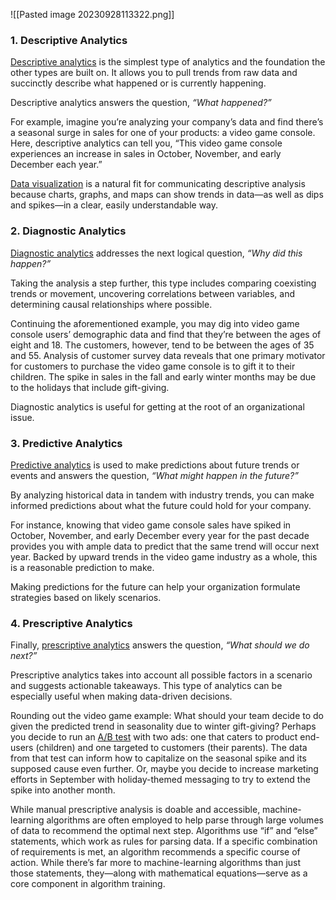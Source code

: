 ![[Pasted image 20230928113322.png]]
### 1. Descriptive Analytics

[Descriptive analytics](https://online.hbs.edu/blog/post/descriptive-analytics) is the simplest type of analytics and the foundation the other types are built on. It allows you to pull trends from raw data and succinctly describe what happened or is currently happening.

Descriptive analytics answers the question, _“What happened?”_

For example, imagine you’re analyzing your company’s data and find there’s a seasonal surge in sales for one of your products: a video game console. Here, descriptive analytics can tell you, “This video game console experiences an increase in sales in October, November, and early December each year.”

[Data visualization](https://online.hbs.edu/blog/post/data-visualization-techniques) is a natural fit for communicating descriptive analysis because charts, graphs, and maps can show trends in data—as well as dips and spikes—in a clear, easily understandable way.

### 2. Diagnostic Analytics

[Diagnostic analytics](https://online.hbs.edu/blog/post/diagnostic-analytics) addresses the next logical question, _“Why did this happen?”_

Taking the analysis a step further, this type includes comparing coexisting trends or movement, uncovering correlations between variables, and determining causal relationships where possible.

Continuing the aforementioned example, you may dig into video game console users’ demographic data and find that they’re between the ages of eight and 18. The customers, however, tend to be between the ages of 35 and 55. Analysis of customer survey data reveals that one primary motivator for customers to purchase the video game console is to gift it to their children. The spike in sales in the fall and early winter months may be due to the holidays that include gift-giving.

Diagnostic analytics is useful for getting at the root of an organizational issue.

### 3. Predictive Analytics

[Predictive analytics](https://online.hbs.edu/blog/post/predictive-analytics) is used to make predictions about future trends or events and answers the question, _“What might happen in the future?”_

By analyzing historical data in tandem with industry trends, you can make informed predictions about what the future could hold for your company.

For instance, knowing that video game console sales have spiked in October, November, and early December every year for the past decade provides you with ample data to predict that the same trend will occur next year. Backed by upward trends in the video game industry as a whole, this is a reasonable prediction to make.

Making predictions for the future can help your organization formulate strategies based on likely scenarios.

### 4. Prescriptive Analytics

Finally, [prescriptive analytics](https://online.hbs.edu/blog/post/prescriptive-analytics) answers the question, _“What should we do next?”_

Prescriptive analytics takes into account all possible factors in a scenario and suggests actionable takeaways. This type of analytics can be especially useful when making data-driven decisions.

Rounding out the video game example: What should your team decide to do given the predicted trend in seasonality due to winter gift-giving? Perhaps you decide to run an [A/B test](https://online.hbs.edu/blog/post/what-is-ab-testing) with two ads: one that caters to product end-users (children) and one targeted to customers (their parents). The data from that test can inform how to capitalize on the seasonal spike and its supposed cause even further. Or, maybe you decide to increase marketing efforts in September with holiday-themed messaging to try to extend the spike into another month.

While manual prescriptive analysis is doable and accessible, machine-learning algorithms are often employed to help parse through large volumes of data to recommend the optimal next step. Algorithms use “if” and “else” statements, which work as rules for parsing data. If a specific combination of requirements is met, an algorithm recommends a specific course of action. While there’s far more to machine-learning algorithms than just those statements, they—along with mathematical equations—serve as a core component in algorithm training.